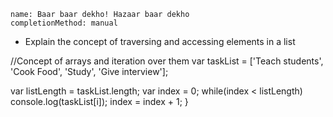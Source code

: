 ```ngMeta
name: Baar baar dekho! Hazaar baar dekho
completionMethod: manual
```

- Explain the concept of traversing and accessing elements in a list

//Concept of arrays and iteration over them
var taskList = ['Teach students', 'Cook Food', 'Study', 'Give interview'];

var listLength = taskList.length;
var index = 0;
while(index < listLength)
        console.log(taskList[i]);
        index = index + 1;
}